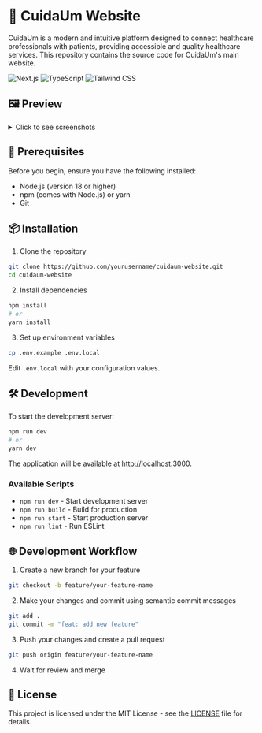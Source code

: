 # 🏥 CuidaUm Website

CuidaUm is a modern and intuitive platform designed to connect healthcare professionals with patients, providing accessible and quality healthcare services. This repository contains the source code for CuidaUm's main website.

![Next.js](https://img.shields.io/badge/Next.js-black?style=for-the-badge&logo=next.js&logoColor=white)
![TypeScript](https://img.shields.io/badge/TypeScript-007ACC?style=for-the-badge&logo=typescript&logoColor=white)
![Tailwind CSS](https://img.shields.io/badge/Tailwind_CSS-38B2AC?style=for-the-badge&logo=tailwind-css&logoColor=white)

## 🖼️ Preview

<details>
<summary>Click to see screenshots</summary>

> ![Preview](/src/assets/preview/preview.png)

</details>

## 🚀 Prerequisites

Before you begin, ensure you have the following installed:
- Node.js (version 18 or higher)
- npm (comes with Node.js) or yarn
- Git

## 📦 Installation

1. Clone the repository
```bash
git clone https://github.com/yourusername/cuidaum-website.git
cd cuidaum-website
```

2. Install dependencies
```bash
npm install
# or
yarn install
```

3. Set up environment variables
```bash
cp .env.example .env.local
```
Edit `.env.local` with your configuration values.

## 🛠️ Development

To start the development server:
```bash
npm run dev
# or
yarn dev
```

The application will be available at [http://localhost:3000](http://localhost:3000).

### Available Scripts

- `npm run dev` - Start development server
- `npm run build` - Build for production
- `npm run start` - Start production server
- `npm run lint` - Run ESLint

## 🌐 Development Workflow

1. Create a new branch for your feature
```bash
git checkout -b feature/your-feature-name
```

2. Make your changes and commit using semantic commit messages
```bash
git add .
git commit -m "feat: add new feature"
```

3. Push your changes and create a pull request
```bash
git push origin feature/your-feature-name
```

4. Wait for review and merge

## 📝 License

This project is licensed under the MIT License - see the [LICENSE](LICENSE) file for details.

